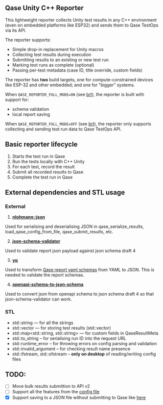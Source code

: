 ## Qase Unity C++ Reporter

This lightweight reporter collects Unity test results in any C++ environment (even on embedded platforms like ESP32) and sends them to Qase TestOps via its API.

The reporter supports:
- Simple drop-in replacement for Unity macros
- Collecting test results during execution
- Submitting results to an existing or new test run
- Marking test runs as complete (optional)
- Passing per-test metadata (case ID, title override, custom fields)

The reporter has **two** build targets, one for compute-constrained devices like ESP-32 and other embedded; and one for "bigger" systems.

When `QASE_REPORTER_FULL_MODE=ON` (see [brt](https://github.com/sharovatov/qase-cpp-unity-reporter/blob/main/brt)), the reporter is built with support for:
- schema validation
- local report saving

When `QASE_REPORTER_FULL_MODE=OFF` (see [brt](https://github.com/sharovatov/qase-cpp-unity-reporter/blob/main/brt-esp)), the reporter only supports collecting and sending test run data to Qase TestOps API.

## Basic reporter lifecycle

1. Starts the test run in Qase
2. Run the tests locally with C++ Unity
3. For each test, record the result
4. Submit all recorded results to Qase
6. Complete the test run in Qase

## External dependencies and STL usage

### External

1. **[nlohmann::json](https://github.com/nlohmann/json)**

Used for serialising and deserialising JSON in qase_serialize_results, load_qase_config_from_file, qase_submit_results, etc.

2. **[json-schema-validator](https://github.com/pboettch/json-schema-validator)**

Used to validate report json payload against json schema draft 4

3. **[yq](https://github.com/mikefarah/yq)**

Used to transform [Qase report yaml schemas](https://github.com/qase-tms/specs/tree/master/report) from YAML to JSON. This is needed to validate the report schemas.

4. **[openapi-schema-to-json-schema](https://github.com/openapi-contrib/openapi-schema-to-json-schema)**

Used to convert json from openapi schema to json schema draft 4 so that json-schema-validator can work.

### STL

- std::string — for all the strings
- std::vector — for storing test results (std::vector<TestResult>)
- std::map<std::string, std::string> — for custom fields in QaseResultMeta
- std::to_string – for serialising run ID into the request URL
- std::runtime_error – for throwing errors on config parsing and validation
- std::invalid_argument – for checking result name presence
- std::ifstream, std::ofstream – **only on desktop** of reading/writing config files

## TODO:

- [ ] Move bulk results submittion to API v2
- [ ] Support all the features from the [config file](https://github.com/qase-tms/qase-javascript/tree/main/qase-javascript-commons#configuration)
- [x] Support saving to a JSON file without submitting to Qase like [here](https://github.com/qase-tms/specs/tree/master/report)

